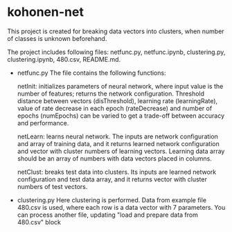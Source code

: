 # kohonen-net

This project is created for breaking data vectors into clusters, when number of classes is unknown beforehand.

The project includes following files:
netfunc.py,
netfunc.ipynb,
clustering.py,
clustering.ipynb,
480.csv,
README.md.

- netfunc.py
The file contains the following functions:

	netInit: initializes parameters of neural network, where input value is the number of features; returns the network configuration.
	Threshold distance between vectors (disThreshold), learning rate (learningRate), value of rate decrease in each epoch (rateDecrease) and number of epochs (numEpochs)
	can be varied to get a trade-off between accuracy and performance.
	
	netLearn: learns neural network. The inputs are network configuration and array of training data, and it returns learned network configuration and vector with cluster numbers of learning vectors.
	Learning data array should be an array of numbers with data vectors placed in columns.
	
	netClust: breaks test data into clusters. Its inputs are learned network configuration and test data array, and it returns vector with cluster numbers of test vectors.

- clustering.py
Here clustering is performed. Data from example file 480.csv is used, where each row is a data vector with 7 parameters.
You can process another file, updating "load and prepare data from 480.csv" block
